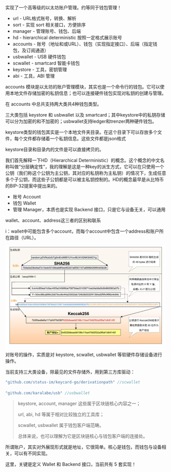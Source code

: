 实现了一个高等级的以太坊账户管理。约等同于钱包管理！

* url - URL格式账号，转换、解析
* sort - 实现 sort 相关接口，方便排序
* manager - 管理账号、钱包、后端
* hd - hierarchical deterministic 按照一定格式展示账号
* accounts - 账号（地址和或URL）、钱包（实现指定接口）、后端（指定钱包，及订阅通道）
* usbwallet - USB 硬件钱包
* scwallet - smartcard 智能卡钱包
* keystore - 工具，密钥管理
* abi - 工具，ABI 管理

accounts 模块是以太坊的账户管理模块，其实也是一个命令行的钱包。它可以使用本地文件存储加密的私钥信息；也可以连接硬件钱包实现对私钥的创建与管理。

在 accounts 中总共支持两大类共4种钱包类型。

三大类包括 keystore 和 usbwallet 以及 smartcard；其中keystore中的私钥存储可以分为加密的和不加密的；usbwallet支持ledger和trenzer两种硬件钱包。

keystore类型的钱包其实是一个本地文件夹目录。在这个目录下可以存放多个文件，每个文件都存储着一个私钥信息。这些文件都是json格式

keystore目录和目录内的文件是可以直接拷贝的。

我们首先解释一下HD（Hierarchical Deterministic）的概念。这个概念的中文名称叫做“分层确定性”，我的理解是这是一种key的派生方式，它可以在只使用一个公钥（我们称这个公钥为主公钥，其对应的私钥称为主私钥）的情况下，生成任意多个子公钥，而这些子公钥都是可以被主私钥控制的。HD的概念最早是从比特币的BIP-32提案中提出来的。

* 账号 Account
* 钱包 Wallet
* 管理 Manager，本质也是实现 Backend 接口，只是它与设备无关，可以通用

wallet、account、address这三者的区别和联系

i：wallet中可能包含多个account，而每个account中包含一个address和账户所在路径（URL）。

![](/assets/generator-accounts.png)对账号的操作，实质是对 keystore, scwallet, usbwallet 等软硬件存储设备进行操作。

当前支持三大类设备，除最见的文件存储外，用到第三方库驱动：

```go
"github.com/status-im/keycard-go/derivationpath" //scwallet

"github.com/karalabe/usb" //usbwallet
```

> keystore, account, manager 这些属于区块链核心内容之一；
>
> url, abi, hd 等属于相对比较独立的工具库；
>
> scwallet, usbwallet 属于钱包客户端范畴。
>
> 总体来说，也可以理解为它是区块链核心与钱包客户端的连接处。

所谓账户，其实对外展现形式就是地址，它很简单。核心是钱包，而钱包与设备相关，可以有不同实现。

这里，关键是定义 Wallet 和 Backend 接口，当前共有 5 套实现！

